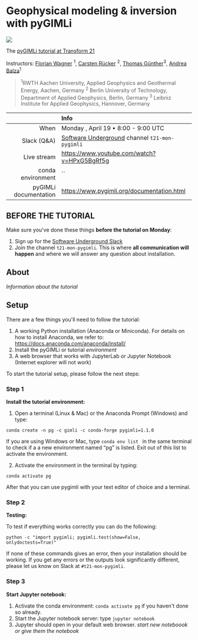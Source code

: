 # Geophysical modeling & inversion with pyGIMLi

![](https://i.imgur.com/J5ukNhT.png)


The [pyGIMLi tutorial at Transform 21](http://schedule.softwareunderground.org/)

Instructors:
[Florian Wagner]("") <sup>1</sup>, [Carsten Rücker]("") <sup>2</sup>, [Thomas Günther]("")<sup>3</sup>, [Andrea Balza]("")<sup>1</sup>

> <sup>1</sup>RWTH Aachen University, Applied Geophysics and Geothermal Energy, Aachen, Germany
> <sup>2</sup> Berlin University of Technology, Department of Applied Geophysics, Berlin, Germany
> <sup>3</sup> Leibniz Institute for Applied Geophysics, Hannover, Germany

|         | Info |
|--------:|:-----|
| When | Monday , April 19 • 8:00 - 9:00 UTC |
| Slack (Q&A) | [Software Underground](https://softwareunderground.org/) channel `t21-mon-pygimli` |
| Live stream | https://www.youtube.com/watch?v=HPxG5BgRf5g |
| conda environment  | `` |
| pyGIMLi documentation | https://www.pygimli.org/documentation.html |


## BEFORE THE TUTORIAL

Make sure you've done these things **before the tutorial on Monday**:

1. Sign up for the [Software Underground Slack](https://softwareunderground.org/slack)
1. Join the channel `t21-mon-pygimli`. This is where **all communication will
   happen** and where we will answer any question about installation.

## About

*Information about the tutorial*


## Setup

There are a few things you'll need to follow the tutorial:

1. A working Python installation (Anaconda or Miniconda). For details on how to install Anaconda, we refer to: https://docs.anaconda.com/anaconda/install/
2. Install the pyGIMLi or tutorial  *environment*
3. A web browser that works with JupyterLab or Jupyter Notebook (Internet explorer will not work)

To start the tutorial setup, please follow the next steps:


### Step 1

**Install the tutorial environment:**

1. Open a terminal (Linux & Mac) or the Anaconda Prompt (Windows) and type:

```
conda create -n pg -c gimli -c conda-forge pygimli=1.1.0
```
If you are using Windows or Mac, type `conda env list ` in the same terminal to check if a a new environment named “pg” is listed. Exit out of this list to activate the environment.

2. Activate the environment in the terminal by typing: 

```
conda activate pg
```
After that you can use pygimli with your text editor of choice and a terminal.


### Step 2

**Testing:**

To test if everything works correctly you can do the following:

```
python -c "import pygimli; pygimli.test(show=False, onlydoctests=True)"
```

If none of these commands gives an error, then your installation should be working.
If you get any errors or the outputs look significantly different, please let us know on Slack at `#t21-mon-pygimli`.

### Step 3

**Start Jupyter notebook:**

1. Activate the conda environment: `conda activate pg` if you haven't done so already.
2. Start the Jupyter notebook server: type `jupyter notebook`
3. Jupyter should open in your default web browser. *start new noteboook or give them the notebook* 


